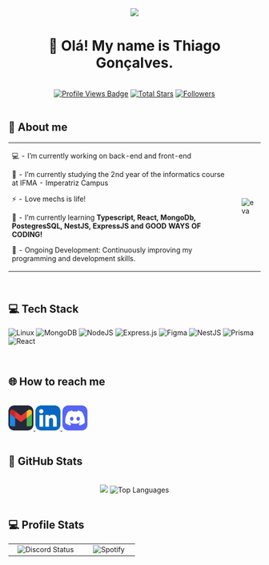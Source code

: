 <div align="center">
 
  <a > 
    <img src="https://steamuserimages-a.akamaihd.net/ugc/879748616164108107/8F44EE6DAFB4F4E2469AA4947059A09E1A78E93C/?imw=5000&imh=5000&ima=fit&impolicy=Letterbox&imcolor=%23000000&letterbox=false" style="width:auto; height:auto" />
  </a>
  <h1 align="center"> 👋 Olá! My name is Thiago Gonçalves. </h1>
  
</div>

<br>
  <div align="center">
      <a href="https://github.com/ThiagoGont" target="_blank">
    <img src="https://komarev.com/ghpvc/?username=ThiagoGont&label=Profile%20views&color=5e81ac&style=for-the-badge&logo=github&logoColor=white&Color=black" 
         alt="Profile Views Badge" /></a>
  <a href="https://github.com/ThiagoGont?tab=repositories&sort=stargazers" target="_blank">
    <img alt="Total Stars" title="Total stars on GitHub"
         src="https://img.shields.io/github/stars/ThiagoGont?style=for-the-badge&label=Stars&color=bf616a&logo=github" /></a>
  <a href="https://github.com/ThiagoGont?tab=followers" target="_blank">
    <img alt="Followers" title="Follow me on GitHub"
         src="https://img.shields.io/github/followers/ThiagoGont?style=for-the-badge&label=Followers&color=5e81ac&logo=github" />
  </a>
  </div>  
  
<br>

<h2>💫 About me </h2>

<table align="center">
  <tr>
    <td style="padding-right: 20px;">
    <p>  💻 - I’m currently working on back-end and front-end
    <p>  🔭 - I’m currently studying the 2nd year of the informatics course at IFMA - Imperatriz Campus </p>
    <p>  ⚡ - Love mechs is life! </p>
    <p>  🌱 - I’m currently learning <strong>Typescript, React, MongoDb, PostegresSQL, NestJS, ExpressJS and GOOD WAYS OF CODING! </strong> </p>
    <p> 🚀  - Ongoing Development: Continuously improving my programming and development skills. </p>
    </td>
    <td>
      <img src="https://media.tenor.com/OWs6qL1VUoIAAAAi/gundam-evolution-zeta-gundam.gif" alt="eva" width="300" />
    </td>
  </tr>
</table>

<br>

<h2> 💻 Tech Stack </h2>

<a>![Linux](https://img.shields.io/badge/Linux-FCC624?style=for-the-badge&logo=linux&logoColor=black)</a>
<a>![MongoDB](https://img.shields.io/badge/MongoDB-%234ea94b.svg?style=for-the-badge&logo=mongodb&logoColor=white)</a>
<a>![NodeJS](https://img.shields.io/badge/node.js-6DA55F?style=for-the-badge&logo=node.js&logoColor=white)</a>
<a>![Express.js](https://img.shields.io/badge/express.js-%23404d59.svg?style=for-the-badge&logo=express&logoColor=%2361DAFB)</a>
<a>![Figma](https://img.shields.io/badge/figma-%23F24E1E.svg?style=for-the-badge&logo=figma&logoColor=white)</a>
<a>![NestJS](https://img.shields.io/badge/nestjs-%23E0234E.svg?style=for-the-badge&logo=nestjs&logoColor=white)</a>
<a>![Prisma](https://img.shields.io/badge/Prisma-3982CE?style=for-the-badge&logo=Prisma&logoColor=white)</a>
<a>![React](https://img.shields.io/badge/react-%2320232a.svg?style=for-the-badge&logo=react&logoColor=%2361DAFB)</a>

<br />

<h2> 🌐 How to reach me </h2>
<br>
<div align="left">
 <a href="mailto:hellothigo.dev@gmail.com"> 
   <img width="50" src="https://raw.githubusercontent.com/tandpfun/skill-icons/65dea6c4eaca7da319e552c09f4cf5a9a8dab2c8/icons/Gmail-Dark.svg" />
 </a>
<a href="https://www.linkedin.com/in/thiago-gon%C3%A7alves-939a7a36b/">
  <img width="50" src="https://github.com/tandpfun/skill-icons/raw/main/icons/LinkedIn.svg" />
</a>
<a href="https://discord.com/channels/@me/1388980298678665318">
  <img width="50" src="https://github.com/tandpfun/skill-icons/raw/main/icons/Discord.svg" />
</a>

</div>
<br />

<h2> 🐧 GitHub Stats </h2>
<br>
<div align="center">
  <img width="435" src="https://github-readme-stats.vercel.app/api?username=ThiagoGont&count_private=true&show_icons=true&theme=nord&rank_icon=github&border_radius=10"/>
  <img width="385" src="https://github-readme-stats.vercel.app/api/top-langs/?username=ThiagoGont&theme=nord&hide_border=false&include_all_commits=false&count_private=false&layout=compact" alt="Top Languages">
</div>

<br />

<h2> 💻 Profile Stats </h2>

<table align="center">
  <tr>
    <td align="center" width="50%">
      <a target="_blank">
        <img width="100%" src="https://lanyard.cnrad.dev/api/1383147225835639005" alt="Discord Status"/>
      </a>
    </td>
    <td align="center" width="35%">
      <a target="_blank">
        <img width="100%" src="https://spotify-github-profile.kittinanx.com/api/view?uid=am1du3lud5ixdvjzb3e40d90u&cover_image=true&theme=default&show_offline=false&background_color=000000&interchange=false&bar_color=000000&bar_color_cover=true" alt="Spotify"/>
      </a>
    </td>
  </tr>
</table>

<br />
